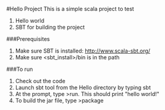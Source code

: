 #Hello Project
This is a simple scala project to test 
1. Hello world
2. SBT for building the project

###Prerequisites
1. Make sure SBT is installed: http://www.scala-sbt.org/ 
2. Make sure <sbt_install>/bin is in the path

###To run
1. Check out the code
2. Launch sbt tool from the Hello directory by typing sbt
3. At the prompt, type >run. This should print "hello world!"
4. To build the jar file, type >package